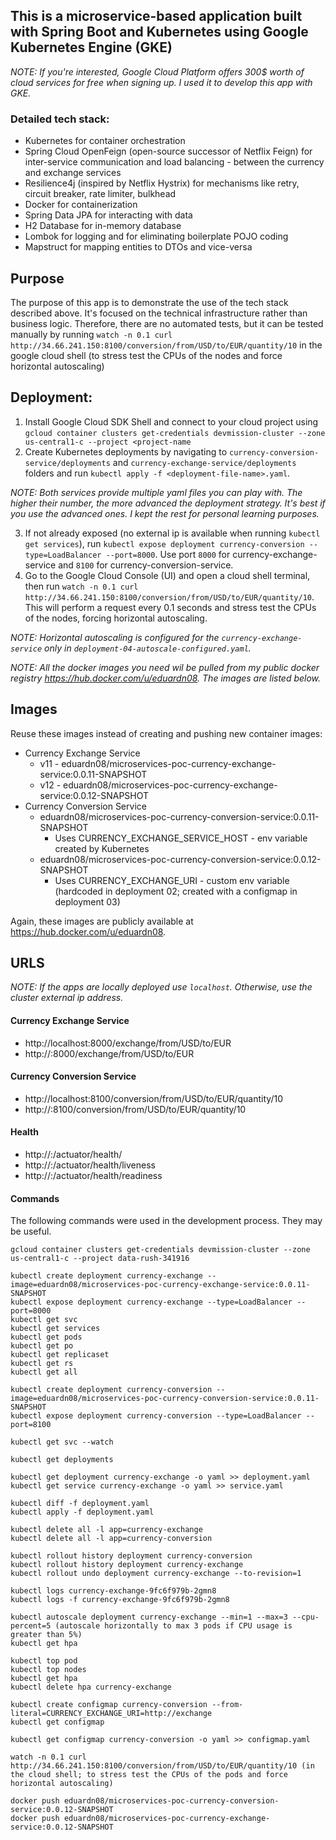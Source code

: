 ## This is a microservice-based application built with Spring Boot and Kubernetes using Google Kubernetes Engine (GKE)

_NOTE: If you're interested, Google Cloud Platform offers 300$ worth of cloud services for free when signing up. I used it to develop this app with GKE._

### Detailed tech stack:
- Kubernetes for container orchestration
- Spring Cloud OpenFeign (open-source successor of Netflix Feign) for inter-service communication and load balancing - between the currency and exchange services
- Resilience4j (inspired by Netflix Hystrix) for mechanisms like retry, circuit breaker, rate limiter, bulkhead
- Docker for containerization
- Spring Data JPA for interacting with data
- H2 Database for in-memory database
- Lombok for logging and for eliminating boilerplate POJO coding
- Mapstruct for mapping entities to DTOs and vice-versa

## Purpose
The purpose of this app is to demonstrate the use of the tech stack described above. It's focused on the
technical infrastructure rather than business logic. Therefore, there are no automated tests, but it can be tested manually
by running `watch -n 0.1 curl http://34.66.241.150:8100/conversion/from/USD/to/EUR/quantity/10` in the google cloud shell (to stress test the CPUs of the nodes and force horizontal autoscaling)

## Deployment:
1. Install Google Cloud SDK Shell and connect to your cloud project using `gcloud container clusters get-credentials devmission-cluster --zone us-central1-c --project <project-name`
2. Create Kubernetes deployments by navigating to `currency-conversion-service/deployments` and `currency-exchange-service/deployments` folders and run `kubectl apply -f <deployment-file-name>.yaml`. 

_NOTE: Both services provide multiple yaml files you can play with. The higher their number, the more advanced the deployment strategy. It's best if you use the advanced ones. I kept the rest for personal learning purposes._

3. If not already exposed (no external ip is available when running `kubectl get services`), run `kubectl expose deployment currency-conversion --type=LoadBalancer --port=8000`. Use port `8000` for currency-exchange-service
and `8100` for currency-conversion-service.
4. Go to the Google Cloud Console (UI) and open a cloud shell terminal, then run `watch -n 0.1 curl http://34.66.241.150:8100/conversion/from/USD/to/EUR/quantity/10`. This will perform a request every 0.1 seconds and stress test the CPUs of the nodes, forcing horizontal autoscaling.

_NOTE: Horizontal autoscaling is configured for the `currency-exchange-service` only in `deployment-04-autoscale-configured.yaml`._

_NOTE: All the docker images you need wil be pulled from my public docker registry https://hub.docker.com/u/eduardn08. The images are listed below._

## Images

Reuse these images instead of creating and pushing new container images:

- Currency Exchange Service 
  - v11 - eduardn08/microservices-poc-currency-exchange-service:0.0.11-SNAPSHOT
  - v12 - eduardn08/microservices-poc-currency-exchange-service:0.0.12-SNAPSHOT
- Currency Conversion Service
    - eduardn08/microservices-poc-currency-conversion-service:0.0.11-SNAPSHOT
      - Uses CURRENCY_EXCHANGE_SERVICE_HOST - env variable created by Kubernetes
    - eduardn08/microservices-poc-currency-conversion-service:0.0.12-SNAPSHOT
      - Uses CURRENCY_EXCHANGE_URI - custom env variable (hardcoded in deployment 02; created with a configmap in deployment 03)
      
Again, these images are publicly available at https://hub.docker.com/u/eduardn08.

## URLS

_NOTE: If the apps are locally deployed use `localhost`. Otherwise, use the cluster external ip address._

#### Currency Exchange Service
- http://localhost:8000/exchange/from/USD/to/EUR
- http://<cluster-external-ip>:8000/exchange/from/USD/to/EUR


#### Currency Conversion Service
- http://localhost:8100/conversion/from/USD/to/EUR/quantity/10
- http://<cluster-external-ip>:8100/conversion/from/USD/to/EUR/quantity/10

#### Health
- http://<cluster-external-ip>:<port>/actuator/health/
- http://<cluster-external-ip>:<port>/actuator/health/liveness
- http://<cluster-external-ip>:<port>/actuator/health/readiness

#### Commands

The following commands were used in the development process. They may be useful.

```
gcloud container clusters get-credentials devmission-cluster --zone us-central1-c --project data-rush-341916

kubectl create deployment currency-exchange --image=eduardn08/microservices-poc-currency-exchange-service:0.0.11-SNAPSHOT
kubectl expose deployment currency-exchange --type=LoadBalancer --port=8000
kubectl get svc
kubectl get services
kubectl get pods
kubectl get po
kubectl get replicaset
kubectl get rs
kubectl get all

kubectl create deployment currency-conversion --image=eduardn08/microservices-poc-currency-conversion-service:0.0.11-SNAPSHOT
kubectl expose deployment currency-conversion --type=LoadBalancer --port=8100

kubectl get svc --watch

kubectl get deployments

kubectl get deployment currency-exchange -o yaml >> deployment.yaml 
kubectl get service currency-exchange -o yaml >> service.yaml 

kubectl diff -f deployment.yaml
kubectl apply -f deployment.yaml

kubectl delete all -l app=currency-exchange
kubectl delete all -l app=currency-conversion

kubectl rollout history deployment currency-conversion
kubectl rollout history deployment currency-exchange
kubectl rollout undo deployment currency-exchange --to-revision=1

kubectl logs currency-exchange-9fc6f979b-2gmn8
kubectl logs -f currency-exchange-9fc6f979b-2gmn8 

kubectl autoscale deployment currency-exchange --min=1 --max=3 --cpu-percent=5 (autoscale horizontally to max 3 pods if CPU usage is greater than 5%)
kubectl get hpa

kubectl top pod
kubectl top nodes
kubectl get hpa
kubectl delete hpa currency-exchange

kubectl create configmap currency-conversion --from-literal=CURRENCY_EXCHANGE_URI=http://exchange
kubectl get configmap

kubectl get configmap currency-conversion -o yaml >> configmap.yaml

watch -n 0.1 curl http://34.66.241.150:8100/conversion/from/USD/to/EUR/quantity/10 (in the cloud shell; to stress test the CPUs of the pods and force horizontal autoscaling)

docker push eduardn08/microservices-poc-currency-conversion-service:0.0.12-SNAPSHOT
docker push eduardn08/microservices-poc-currency-exchange-service:0.0.12-SNAPSHOT
```